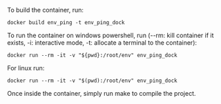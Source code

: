To build the container, run:
```SH
docker build env_ping -t env_ping_dock
```

To run the container on windows powershell, run (--rm: kill container if it exists, -i: interactive mode, -t: allocate a terminal to the container):
```SH
docker run --rm -it -v "${pwd}:/root/env" env_ping_dock
```

For linux run:
```SH
docker run --rm -it -v "$(pwd):/root/env" env_ping_dock
```

Once inside the container, simply run make to compile the project.
